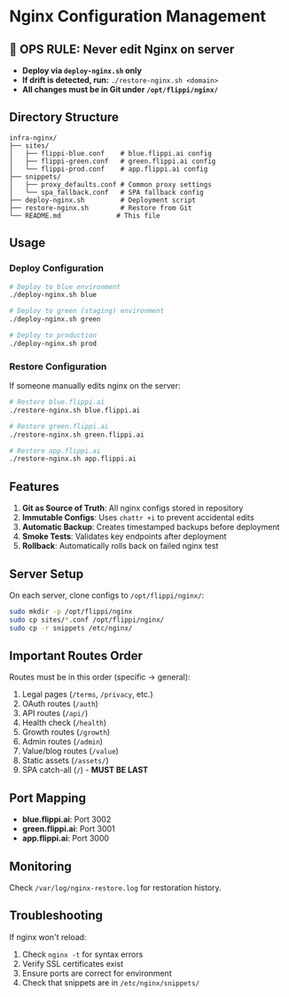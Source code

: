 # Nginx Configuration Management

## 🚨 OPS RULE: Never edit Nginx on server

- **Deploy via `deploy-nginx.sh` only**
- **If drift is detected, run:** `./restore-nginx.sh <domain>`
- **All changes must be in Git under `/opt/flippi/nginx/`**

## Directory Structure

```
infra-nginx/
├── sites/
│   ├── flippi-blue.conf    # blue.flippi.ai config
│   ├── flippi-green.conf   # green.flippi.ai config
│   └── flippi-prod.conf    # app.flippi.ai config
├── snippets/
│   ├── proxy_defaults.conf # Common proxy settings
│   └── spa_fallback.conf   # SPA fallback config
├── deploy-nginx.sh         # Deployment script
├── restore-nginx.sh        # Restore from Git
└── README.md              # This file
```

## Usage

### Deploy Configuration

```bash
# Deploy to blue environment
./deploy-nginx.sh blue

# Deploy to green (staging) environment
./deploy-nginx.sh green

# Deploy to production
./deploy-nginx.sh prod
```

### Restore Configuration

If someone manually edits nginx on the server:

```bash
# Restore blue.flippi.ai
./restore-nginx.sh blue.flippi.ai

# Restore green.flippi.ai
./restore-nginx.sh green.flippi.ai

# Restore app.flippi.ai
./restore-nginx.sh app.flippi.ai
```

## Features

1. **Git as Source of Truth**: All nginx configs stored in repository
2. **Immutable Configs**: Uses `chattr +i` to prevent accidental edits
3. **Automatic Backup**: Creates timestamped backups before deployment
4. **Smoke Tests**: Validates key endpoints after deployment
5. **Rollback**: Automatically rolls back on failed nginx test

## Server Setup

On each server, clone configs to `/opt/flippi/nginx/`:

```bash
sudo mkdir -p /opt/flippi/nginx
sudo cp sites/*.conf /opt/flippi/nginx/
sudo cp -r snippets /etc/nginx/
```

## Important Routes Order

Routes must be in this order (specific → general):

1. Legal pages (`/terms`, `/privacy`, etc.)
2. OAuth routes (`/auth`)
3. API routes (`/api/`)
4. Health check (`/health`)
5. Growth routes (`/growth`)
6. Admin routes (`/admin`)
7. Value/blog routes (`/value`)
8. Static assets (`/assets/`)
9. SPA catch-all (`/`) - **MUST BE LAST**

## Port Mapping

- **blue.flippi.ai**: Port 3002
- **green.flippi.ai**: Port 3001
- **app.flippi.ai**: Port 3000

## Monitoring

Check `/var/log/nginx-restore.log` for restoration history.

## Troubleshooting

If nginx won't reload:
1. Check `nginx -t` for syntax errors
2. Verify SSL certificates exist
3. Ensure ports are correct for environment
4. Check that snippets are in `/etc/nginx/snippets/`